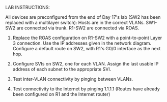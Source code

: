LAB INSTRUCTIONS:

All devices are preconfigured from the end of Day 17's lab (SW2 has been replaced with a multilayer switch):
Hosts are in the correct VLANs.
SW1-SW2 are connected via trunk.
R1-SW2 are connected via ROAS.

1. Replace the ROAS configuration on R1-SW2 with a point-to-point Layer 3 connection.
    Use the IP addresses given in the network diagram.
    Configure a default route on SW2, with R1's G0/0 interface as the next hop.

2. Configure SVIs on SW2, one for each VLAN.
     Assign the last usable IP address of each subnet to the appropriate SVI.

3. Test inter-VLAN connectivity by pinging between VLANs.

4. Test connectivity to the Internet by pinging 1.1.1.1
    (Routes have already been configured on R1 and the Internet router)